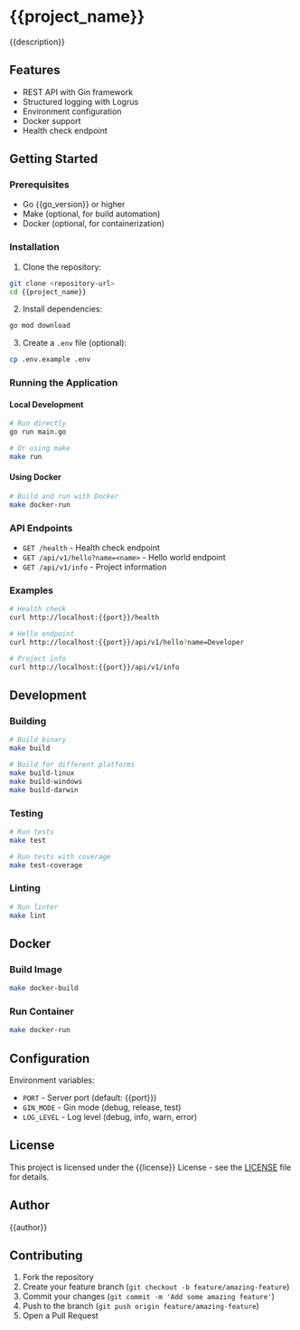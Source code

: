 # {{project_name}}

{{description}}

## Features

- REST API with Gin framework
- Structured logging with Logrus
- Environment configuration
- Docker support
- Health check endpoint

## Getting Started

### Prerequisites

- Go {{go_version}} or higher
- Make (optional, for build automation)
- Docker (optional, for containerization)

### Installation

1. Clone the repository:

```bash
git clone <repository-url>
cd {{project_name}}
```

2. Install dependencies:

```bash
go mod download
```

3. Create a `.env` file (optional):

```bash
cp .env.example .env
```

### Running the Application

#### Local Development

```bash
# Run directly
go run main.go

# Or using make
make run
```

#### Using Docker

```bash
# Build and run with Docker
make docker-run
```

### API Endpoints

- `GET /health` - Health check endpoint
- `GET /api/v1/hello?name=<name>` - Hello world endpoint
- `GET /api/v1/info` - Project information

### Examples

```bash
# Health check
curl http://localhost:{{port}}/health

# Hello endpoint
curl http://localhost:{{port}}/api/v1/hello?name=Developer

# Project info
curl http://localhost:{{port}}/api/v1/info
```

## Development

### Building

```bash
# Build binary
make build

# Build for different platforms
make build-linux
make build-windows
make build-darwin
```

### Testing

```bash
# Run tests
make test

# Run tests with coverage
make test-coverage
```

### Linting

```bash
# Run linter
make lint
```

## Docker

### Build Image

```bash
make docker-build
```

### Run Container

```bash
make docker-run
```

## Configuration

Environment variables:

- `PORT` - Server port (default: {{port}})
- `GIN_MODE` - Gin mode (debug, release, test)
- `LOG_LEVEL` - Log level (debug, info, warn, error)

## License

This project is licensed under the {{license}} License - see the [LICENSE](LICENSE) file for details.

## Author

{{author}}

## Contributing

1. Fork the repository
2. Create your feature branch (`git checkout -b feature/amazing-feature`)
3. Commit your changes (`git commit -m 'Add some amazing feature'`)
4. Push to the branch (`git push origin feature/amazing-feature`)
5. Open a Pull Request
